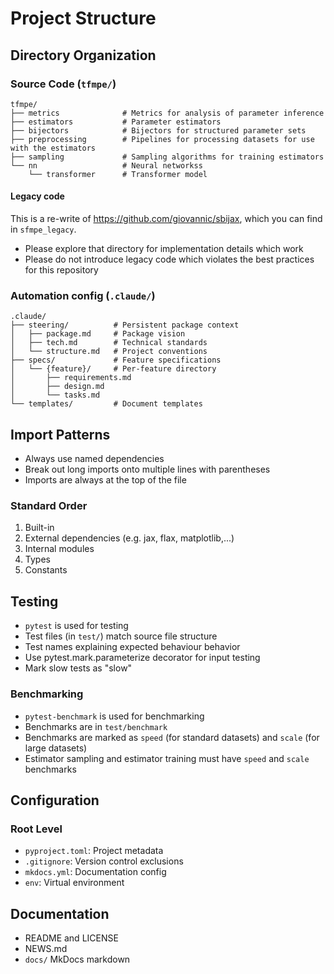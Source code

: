 # Project Structure

## Directory Organization

### Source Code (`tfmpe/`)

```
tfmpe/
├── metrics              # Metrics for analysis of parameter inference
├── estimators           # Parameter estimators
├── bijectors            # Bijectors for structured parameter sets
├── preprocessing        # Pipelines for processing datasets for use with the estimators
├── sampling             # Sampling algorithms for training estimators
└── nn                   # Neural networkss
    └── transformer      # Transformer model
```

#### Legacy code

This is a re-write of https://github.com/giovannic/sbijax, which you can find in `sfmpe_legacy`.

 * Please explore that directory for implementation details which work
 * Please do not introduce legacy code which violates the best practices for this repository

### Automation config (`.claude/`)

```
.claude/
├── steering/          # Persistent package context
│   ├── package.md     # Package vision
│   ├── tech.md        # Technical standards
│   └── structure.md   # Project conventions
├── specs/             # Feature specifications
│   └── {feature}/     # Per-feature directory
│       ├── requirements.md
│       ├── design.md
│       └── tasks.md
└── templates/         # Document templates
```

## Import Patterns

  * Always use named dependencies
  * Break out long imports onto multiple lines with parentheses
  * Imports are always at the top of the file

### Standard Order

  1. Built-in
  2. External dependencies (e.g. jax, flax, matplotlib,...)
  3. Internal modules
  4. Types
  5. Constants

## Testing

  - `pytest` is used for testing
  - Test files (in `test/`) match source file structure
  - Test names explaining expected behaviour behavior
  - Use pytest.mark.parameterize decorator for input testing
  - Mark slow tests as "slow"

### Benchmarking

  - `pytest-benchmark` is used for benchmarking
  - Benchmarks are in `test/benchmark`
  - Benchmarks are marked as `speed` (for standard datasets) and `scale` (for large datasets)
  - Estimator sampling and estimator training must have `speed` and `scale` benchmarks

## Configuration

### Root Level
  - `pyproject.toml`: Project metadata
  - `.gitignore`: Version control exclusions
  - `mkdocs.yml`: Documentation config
  - `env`: Virtual environment

## Documentation
  - README and LICENSE
  - NEWS.md
  - `docs/` MkDocs markdown
